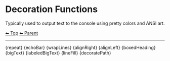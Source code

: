 # Decoration Functions

Typically used to output text to the console using pretty colors and ANSI art.

<!-- TEMPLATE header 2 -->
[⬅ Top](index.md) [⬅ Parent ](../index.md)
<hr />

{repeat}
{echoBar}
{wrapLines}
{alignRight}
{alignLeft}
{boxedHeading}
{bigText}
{labeledBigText}
{lineFill}
{decoratePath}
